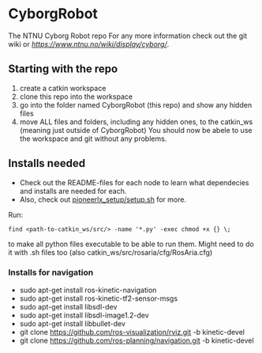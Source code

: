 # CyborgRobot
The NTNU Cyborg Robot repo
For any more information check out the git wiki or _https://www.ntnu.no/wiki/display/cyborg/_.

## Starting with the repo
1. create a catkin workspace 
2. clone this repo into the workspace
3. go into the folder named CyborgRobot (this repo) and show any hidden files
4. move ALL files and folders, including any hidden ones, to the catkin_ws (meaning just outside of CyborgRobot)
You should now be abele to use the workspace and git without any problems.

## Installs needed
- Check out the README-files for each node to learn what dependecies and installs are needed for each.
- Also, check out [pioneerlx_setup/setup.sh](https://github.com/thentnucyborg/pioneerlx_setup/blob/master/setup.sh) for more. 

Run: 
```
find <path-to-catkin_ws/src/> -name '*.py' -exec chmod +x {} \;
```
to make all python files executable to be able to run them. Might need to do it with .sh files too (also catkin_ws/src/rosaria/cfg/RosAria.cfg)


### Installs for navigation
- sudo apt-get install ros-kinetic-navigation
- sudo apt-get install ros-kinetic-tf2-sensor-msgs
- sudo apt-get install libsdl-dev
- sudo apt-get install libsdl-image1.2-dev
- sudo apt-get install libbullet-dev
- git clone https://github.com/ros-visualization/rviz.git -b kinetic-devel
- git clone https://github.com/ros-planning/navigation.git -b kinetic-devel
